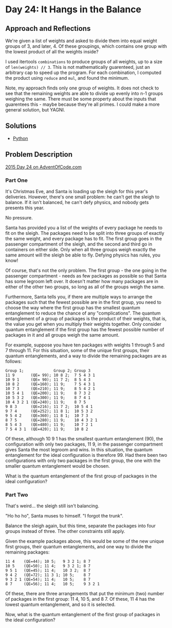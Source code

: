 # Day 24: It Hangs in the Balance

## Approach and Reflections

We're given a list of weights and asked to divide them into equal weight
groups of 3, and later, 4. Of these groupings, which contains one group with
the lowest product of all the weights inside?

I used itertools `combinations` to produce groups of all weights, up to a size
of `len(weights) // 3`. This is not mathematically guarenteed, just an
arbitrary cap to speed up the program. For each combination, I computed the
product using `reduce` and `mul`, and found the minimum.

Note, my approach finds only one group of weights. It does not check to see
that the remaining weights are able to divide up evenly into n-1 groups
weighing the same. There must be some property about the inputs that
guarentees this - maybe because they're all primes. I could make a more
general solution, but YAGNI.

## Solutions

- [Python](../python2015/aoc/day24.py)

## Problem Description

[2015 Day 24 on AdventOfCode.com](https://adventofcode.com/2015/day/24)

### Part One

It's Christmas Eve, and Santa is loading up the sleigh for this year's
deliveries. However, there's one small problem: he can't get the sleigh to
balance. If it isn't balanced, he can't defy physics, and nobody gets presents
this year.

No pressure.

Santa has provided you a list of the weights of every package he needs to fit
on the sleigh. The packages need to be split into three groups of exactly the
same weight, and every package has to fit. The first group goes in the
passenger compartment of the sleigh, and the second and third go in containers
on either side. Only when all three groups weigh exactly the same amount will
the sleigh be able to fly. Defying physics has rules, you know!

Of course, that's not the only problem. The first group - the one going in the
passenger compartment - needs as few packages as possible so that Santa has
some legroom left over. It doesn't matter how many packages are in either of
the other two groups, so long as all of the groups weigh the same.

Furthermore, Santa tells you, if there are multiple ways to arrange the
packages such that the fewest possible are in the first group, you need to
choose the way where the first group has the smallest quantum entanglement to
reduce the chance of any "complications". The quantum entanglement of a group
of packages is the product of their weights, that is, the value you get when
you multiply their weights together. Only consider quantum entanglement if the
first group has the fewest possible number of packages in it and all groups
weigh the same amount.

For example, suppose you have ten packages with weights 1 through 5 and
7 through 11. For this situation, some of the unique first groups, their
quantum entanglements, and a way to divide the remaining packages are as
follows:

```
Group 1;             Group 2; Group 3
11 9       (QE= 99); 10 8 2;  7 5 4 3 1
10 9 1     (QE= 90); 11 7 2;  8 5 4 3
10 8 2     (QE=160); 11 9;    7 5 4 3 1
10 7 3     (QE=210); 11 9;    8 5 4 2 1
10 5 4 1   (QE=200); 11 9;    8 7 3 2
10 5 3 2   (QE=300); 11 9;    8 7 4 1
10 4 3 2 1 (QE=240); 11 9;    8 7 5
9 8 3      (QE=216); 11 7 2;  10 5 4 1
9 7 4      (QE=252); 11 8 1;  10 5 3 2
9 5 4 2    (QE=360); 11 8 1;  10 7 3
8 7 5      (QE=280); 11 9;    10 4 3 2 1
8 5 4 3    (QE=480); 11 9;    10 7 2 1
7 5 4 3 1  (QE=420); 11 9;    10 8 2
```

Of these, although 10 9 1 has the smallest quantum entanglement (90), the
configuration with only two packages, 11 9, in the passenger compartment gives
Santa the most legroom and wins. In this situation, the quantum entanglement
for the ideal configuration is therefore 99. Had there been two configurations
with only two packages in the first group, the one with the smaller quantum
entanglement would be chosen.

What is the quantum entanglement of the first group of packages in the ideal
configuration?

### Part Two

That's weird... the sleigh still isn't balancing.

"Ho ho ho", Santa muses to himself. "I forgot the trunk".

Balance the sleigh again, but this time, separate the packages into four
groups instead of three. The other constraints still apply.

Given the example packages above, this would be some of the new unique first
groups, their quantum entanglements, and one way to divide the remaining
packages:

```
11 4    (QE=44); 10 5;   9 3 2 1; 8 7
10 5    (QE=50); 11 4;   9 3 2 1; 8 7
9 5 1   (QE=45); 11 4;   10 3 2;  8 7
9 4 2   (QE=72); 11 3 1; 10 5;    8 7
9 3 2 1 (QE=54); 11 4;   10 5;    8 7
8 7     (QE=56); 11 4;   10 5;    9 3 2 1
```

Of these, there are three arrangements that put the minimum (two) number of
packages in the first group: 11 4, 10 5, and 8 7. Of these, 11 4 has the
lowest quantum entanglement, and so it is selected.

Now, what is the quantum entanglement of the first group of packages in the
ideal configuration?
